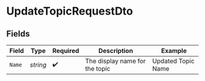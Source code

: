 # UpdateTopicRequestDto


## Fields

| Field                          | Type                           | Required                       | Description                    | Example                        |
| ------------------------------ | ------------------------------ | ------------------------------ | ------------------------------ | ------------------------------ |
| `Name`                         | *string*                       | :heavy_check_mark:             | The display name for the topic | Updated Topic Name             |